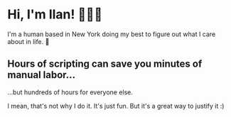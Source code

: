 # Hi, I'm Ilan! 🙋🏽‍♂️

I'm a human based in New York doing my best to figure out what I care about in life. 🌳

## Hours of scripting can save you minutes of manual labor...

...but hundreds of hours for everyone else.

I mean, that's not why I do it. It's just fun. But it's a great way to justify it :)
